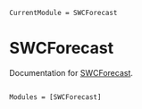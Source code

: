 ```@meta
CurrentModule = SWCForecast
```

# SWCForecast

Documentation for [SWCForecast](https://github.com/okatsn/SWCForecast.jl).

```@index
```

```@autodocs
Modules = [SWCForecast]
```
